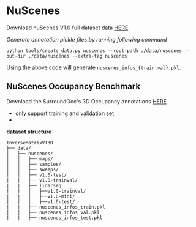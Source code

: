 # NuScenes
Download nuScenes V1.0 full dataset data [HERE](https://www.nuscenes.org/download). 

*Generate annotation pickle files by running following command*
```
python tools/create_data.py nuscenes --root-path ./data/nuscenes --out-dir ./data/nuscenes --extra-tag nuscenes
```

Using the above code will generate `nuscenes_infos_{train,val}.pkl`.

## NuScenes Occupancy Benchmark 
Download the SurroundOcc's 3D Occupancy annotations [HERE](https://github.com/weiyithu/SurroundOcc/blob/main/docs/data.md)
- only support training and validation set
- 

**dataset structure**
```
InverseMatrixVT3D
├── data/
│   ├── nuscenes/
│   │   ├── maps/
│   │   ├── samples/
│   │   ├── sweeps/
│   │   ├── v1.0-test/
|   |   ├── v1.0-trainval/
|   |   ├── lidarseg
|   |   │   ├──v1.0-trainval/
|   |   │   ├──v1.0-mini/
|   |   │   ├──v1.0-test/
|   |   ├── nuscenes_infos_train.pkl
|   |   ├── nuscenes_infos_val.pkl
|   |   ├── nuscenes_infos_test.pkl
```
